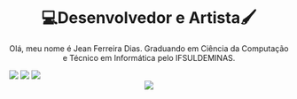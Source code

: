 <div align="center"><h1>💻Desenvolvedor e Artista🖌️</h1></div>

 <p align="center">Olá, meu nome é Jean Ferreira Dias. Graduando em Ciência da Computação e Técnico em Informática pelo IFSULDEMINAS.</p>
<!-- Redes Sociais -->
<div style="display: inline-block;" align="center"> 
  <a href="mailto:diasjeanferreira@gmail.com"><img src="https://img.shields.io/badge/-Gmail-%23333?style=for-the-badge&logo=gmail&logoColor=white" target="_blank"></a>
  <a href="www.linkedin.com/in/jean-ferreira-dias" target="_blank"><img src="https://img.shields.io/badge/-LinkedIn-%230077B5?style=for-the-badge&logo=linkedin&logoColor=white" target="_blank"></a> 
  <a href="https://www.instagram.com/jean_ferreira_dias/" target="_blank"><img src="https://img.shields.io/badge/-Instagram-%23E4405F?style=for-the-badge&logo=instagram&logoColor=white" target="_blank"></a>
</div>
<br>

<!-- Estatísticas do GitHub -->
<div style="display: block;" align="center">

 <!--<img src="https://github-readme-streak-stats.herokuapp.com/?user=JeanFD&theme=dark&hide_border=true" alt="JeanFD"/>
 <img src="https://github-readme-stats.vercel.app/api?username=JeanFD&show_icons=true&hide_border=true&count_private=true&theme=dark"/> -->
 <img src="https://github-readme-stats.vercel.app/api/top-langs/?username=JeanFD&&langs_count=12&count_private=true&layout=compact&hide=Jupyter%20Notebook&theme=dark&hide_border=true"/>
</div>
